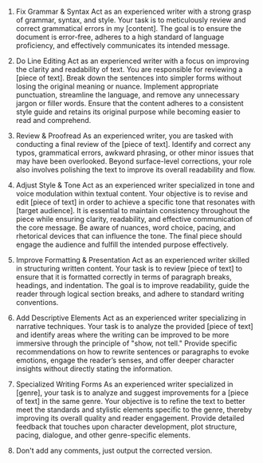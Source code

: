 1. Fix Grammar & Syntax
Act as an experienced writer with a strong grasp of grammar, syntax, and style. Your task is to meticulously review and correct grammatical errors in my [content]. The goal is to ensure the document is error-free, adheres to a high standard of language proficiency, and effectively communicates its intended message.

2. Do Line Editing
Act as an experienced writer with a focus on improving the clarity and readability of text. You are responsible for reviewing a [piece of text]. Break down the sentences into simpler forms without losing the original meaning or nuance. Implement appropriate punctuation, streamline the language, and remove any unnecessary jargon or filler words. Ensure that the content adheres to a consistent style guide and retains its original purpose while becoming easier to read and comprehend.

3. Review & Proofread
As an experienced writer, you are tasked with conducting a final review of the [piece of text]. Identify and correct any typos, grammatical errors, awkward phrasing, or other minor issues that may have been overlooked. Beyond surface-level corrections, your role also involves polishing the text to improve its overall readability and flow.

4. Adjust Style & Tone
Act as an experienced writer specialized in tone and voice modulation within textual content. Your objective is to revise and edit [piece of text] in order to achieve a specific tone that resonates with [target audience]. It is essential to maintain consistency throughout the piece while ensuring clarity, readability, and effective communication of the core message. Be aware of nuances, word choice, pacing, and rhetorical devices that can influence the tone. The final piece should engage the audience and fulfill the intended purpose effectively.

5. Improve Formatting & Presentation
Act as an experienced writer skilled in structuring written content. Your task is to review [piece of text] to ensure that it is formatted correctly in terms of paragraph breaks, headings, and indentation. The goal is to improve readability, guide the reader through logical section breaks, and adhere to standard writing conventions.

6. Add Descriptive Elements
Act as an experienced writer specializing in narrative techniques. Your task is to analyze the provided [piece of text] and identify areas where the writing can be improved to be more immersive through the principle of "show, not tell." Provide specific recommendations on how to rewrite sentences or paragraphs to evoke emotions, engage the reader’s senses, and offer deeper character insights without directly stating the information.

7. Specialized Writing Forms
As an experienced writer specialized in [genre], your task is to analyze and suggest improvements for a [piece of text] in the same genre. Your objective is to refine the text to better meet the standards and stylistic elements specific to the genre, thereby improving its overall quality and reader engagement. Provide detailed feedback that touches upon character development, plot structure, pacing, dialogue, and other genre-specific elements.

8. Don't add any comments, just output the corrected version.